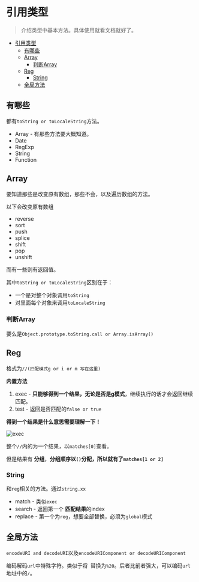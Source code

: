 # 引用类型
> 介绍类型中基本方法。具体使用就看文档就好了。

<!-- TOC -->

- [引用类型](#引用类型)
  - [有哪些](#有哪些)
  - [Array](#array)
    - [判断Array](#判断array)
  - [Reg](#reg)
    - [String](#string)
  - [全局方法](#全局方法)

<!-- /TOC -->

## 有哪些

都有`toString or toLocaleString`方法。

* Array - 有那些方法要大概知道。
* Date
* RegExp
* String
* Function

## Array

要知道那些是改变原有数组，那些不会，以及遍历数组的方法。

以下会改变原有数组

* reverse
* sort
* push
* splice
* shift
* pop
* unshift

而有一些则有返回值。

其中`toString or toLocaleString`区别在于：

* 一个是对整个对象调用`toString`
* 对里面每个对象来调用`toLocaleString`

### 判断Array

要么是`Object.prototype.toString.call or Array.isArray()`

## Reg

格式为`//(匹配模式g or i or m 写在这里)`

**内置方法**

1. exec - **只能够得到一个结果，无论是否是g模式**，继续执行的话才会返回继续匹配。
2. test - 返回是否匹配的`false or true`

**得到一个结果是什么意思需要理解一下！**

![exec]()

整个`//`内的为一个结果，以`matches[0]`查看。

但是结果有 **分组**，**分组顺序以`()`分配，所以就有了`matches[1 or 2]`**

### String

和`reg`相关的方法。通过`string.xx`

* match - 类似`exec`
* search - 返回第一个 **匹配结果**的index
* replace - 第一个为`reg`，想要全部替换，必须为`global`模式

## 全局方法

`encodeURI and decodeURI`以及`encodeURIComponent or decodeURIComponent`

编码解码`url`中特殊字符。类似于将` `替换为`%20`。后者比前者强大，可以编码`url`地址中的`/`。

